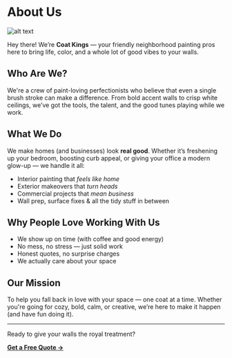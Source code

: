 # About Us

![alt text](https://plus.unsplash.com/premium_photo-1663100698834-cabbe8b20b1d?q=80&w=2962&auto=format&fit=crop&ixlib=rb-4.0.3&ixid=M3wxMjA3fDB8MHxwaG90by1wYWdlfHx8fGVufDB8fHx8fA%3D%3D)


Hey there! We’re **Coat Kings** — your friendly neighborhood painting pros here to bring life, color, and a whole lot of good vibes to your walls.

##  Who Are We?

We're a crew of paint-loving perfectionists who believe that even a single brush stroke can make a difference. From bold accent walls to crisp white ceilings, we’ve got the tools, the talent, and the good tunes playing while we work.

##  What We Do

We make homes (and businesses) look **real good**. Whether it’s freshening up your bedroom, boosting curb appeal, or giving your office a modern glow-up — we handle it all:

- Interior painting that *feels like home*
- Exterior makeovers that *turn heads*
- Commercial projects that *mean business*
- Wall prep, surface fixes & all the tidy stuff in between

## Why People Love Working With Us

- We show up on time (with coffee and good energy)
- No mess, no stress — just solid work
- Honest quotes, no surprise charges
- We actually care about your space

## Our Mission

To help you fall back in love with your space — one coat at a time. Whether you're going for cozy, bold, calm, or creative, we’re here to make it happen (and have fun doing it).

---

Ready to give your walls the royal treatment?  

[**Get a Free Quote →**](/getquote)
